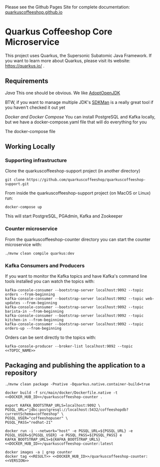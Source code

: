 Please see the Github Pages Site for complete documentation: [quarkuscoffeeshop.github.io](https://quarkuscoffeeshop.github.io)

# Quarkus Coffeeshop Core Microservice

This project uses Quarkus, the Supersonic Subatomic Java Framework.  If you want to learn more about Quarkus, please visit its website: https://quarkus.io/ .

## Requirements

*Java* 
This one should be obvious.  We like [AdoptOpenJDK](https://adoptopenjdk.net/)  

BTW, if you want to manage multiple JDK's [SDKMan](https://sdkman.io/) is a really great tool if you haven't checked it out yet 

*Docker and Docker Compose*
You can install PostgreSQL and Kafka locally, but we have a docker-compose.yaml file that will do everything for you

The docker-compose file 
## Working Locally

### Supporting infrastructure

Clone the quarkuscoffeeshop-support project (in another directory)

```shell
git clone https://github.com/quarkuscoffeeshop/quarkuscoffeeshop-support.git
```

From inside the quarkuscoffeeshop-support project (on MacOS or Linux) run:

```shell
docker-compose up
```

This will start PostgreSQL, PGAdmin, Kafka and Zookeeper

### Counter microservice

From the quarkuscoffeeshop-counter directory you can start the counter microservice with:

```shell
./mvnw clean compile quarkus:dev
```

### Kafka Consumers and Producers

If you want to monitor the Kafka topics and have Kafka's command line tools installed you can watch the topics with:

```shell script
kafka-console-consumer --bootstrap-server localhost:9092 --topic orders --from-beginning
kafka-console-consumer --bootstrap-server localhost:9092 --topic web-updates --from-beginning
kafka-console-consumer --bootstrap-server localhost:9092 --topic barista-in --from-beginning
kafka-console-consumer --bootstrap-server localhost:9092 --topic kitchen-in --from-beginning
kafka-console-consumer --bootstrap-server localhost:9092 --topic orders-up --from-beginning
```

Orders can be sent directly to the topics with:

```shell script
kafka-console-producer --broker-list localhost:9092 --topic <<TOPIC_NAME>>
```

## Packaging and publishing the application to a repository

```shell
./mvnw clean package -Pnative -Dquarkus.native.container-build=true
```

```shell
docker build -f src/main/docker/Dockerfile.native -t <<DOCKER_HUB_ID>>/quarkuscoffeeshop-counter .
```
```shell
export KAFKA_BOOTSTRAP_URLS=localhost:9092 \
PGSQL_URL="jdbc:postgresql://localhost:5432/coffeeshopdb?currentSchema=coffeeshop" \
PGSQL_USER="coffeeshopuser" \
PGSQL_PASS="redhat-21"
```

```shell
docker run -i --network="host" -e PGSQL_URL=${PGSQL_URL} -e PGSQL_USER=${PGSQL_USER} -e PGSQL_PASS=${PGSQL_PASS} e KAFKA_BOOTSTRAP_URLS=${KAFKA_BOOTSTRAP_URLS} <<DOCKER_HUB_ID>>/quarkuscoffeeshop-counter:latest
```

```shell
docker images -a | grep counter
docker tag <<RESULT>> <<DOCKER_HUB_ID>>/quarkuscoffeeshop-counter:<<VERSION>>
```